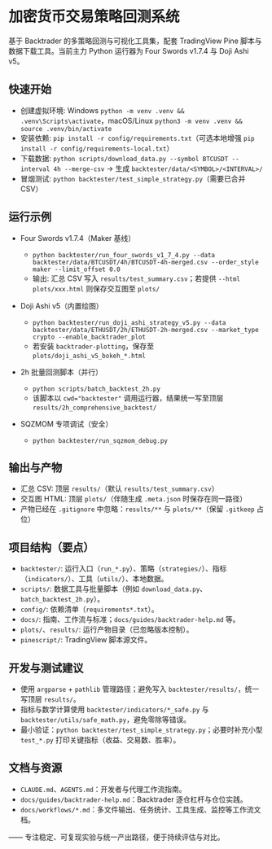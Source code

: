 # 加密货币交易策略回测系统

基于 Backtrader 的多策略回测与可视化工具集，配套 TradingView Pine 脚本与数据下载工具。当前主力 Python 运行器为 Four Swords v1.7.4 与 Doji Ashi v5。

## 快速开始

- 创建虚拟环境: Windows `python -m venv .venv && .venv\Scripts\activate`，macOS/Linux `python3 -m venv .venv && source .venv/bin/activate`
- 安装依赖: `pip install -r config/requirements.txt`（可选本地增强 `pip install -r config/requirements-local.txt`）
- 下载数据: `python scripts/download_data.py --symbol BTCUSDT --interval 4h --merge-csv` → 生成 `backtester/data/<SYMBOL>/<INTERVAL>/`
- 冒烟测试: `python backtester/test_simple_strategy.py`（需要已合并 CSV）

## 运行示例

- Four Swords v1.7.4（Maker 基线）
  - `python backtester/run_four_swords_v1_7_4.py --data backtester/data/BTCUSDT/4h/BTCUSDT-4h-merged.csv --order_style maker --limit_offset 0.0`
  - 输出: 汇总 CSV 写入 `results/test_summary.csv`；若提供 `--html plots/xxx.html` 则保存交互图至 `plots/`

- Doji Ashi v5（内置绘图）
  - `python backtester/run_doji_ashi_strategy_v5.py --data backtester/data/ETHUSDT/2h/ETHUSDT-2h-merged.csv --market_type crypto --enable_backtrader_plot`
  - 若安装 `backtrader-plotting`，保存至 `plots/doji_ashi_v5_bokeh_*.html`

- 2h 批量回测脚本（并行）
  - `python scripts/batch_backtest_2h.py`
  - 该脚本以 `cwd="backtester"` 调用运行器，结果统一写至顶层 `results/2h_comprehensive_backtest/`

- SQZMOM 专项调试（安全）
  - `python backtester/run_sqzmom_debug.py`

## 输出与产物

- 汇总 CSV: 顶层 `results/`（默认 `results/test_summary.csv`）
- 交互图 HTML: 顶层 `plots/`（伴随生成 `.meta.json` 时保存在同一路径）
- 产物已经在 `.gitignore` 中忽略：`results/**` 与 `plots/**`（保留 `.gitkeep` 占位）

## 项目结构（要点）

- `backtester/`: 运行入口（`run_*.py`）、策略（`strategies/`）、指标（`indicators/`）、工具（`utils/`）、本地数据。
- `scripts/`: 数据工具与批量脚本（例如 `download_data.py`、`batch_backtest_2h.py`）。
- `config/`: 依赖清单（`requirements*.txt`）。
- `docs/`: 指南、工作流与标准；`docs/guides/backtrader-help.md` 等。
- `plots/`、`results/`: 运行产物目录（已忽略版本控制）。
- `pinescript/`: TradingView 脚本源文件。

## 开发与测试建议

- 使用 `argparse` + `pathlib` 管理路径；避免写入 `backtester/results/`，统一写顶层 `results/`。
- 指标与数学计算使用 `backtester/indicators/*_safe.py` 与 `backtester/utils/safe_math.py`，避免零除等错误。
- 最小验证：`python backtester/test_simple_strategy.py`；必要时补充小型 `test_*.py` 打印关键指标（收益、交易数、胜率）。

## 文档与资源

- `CLAUDE.md`、`AGENTS.md`：开发者与代理工作流指南。
- `docs/guides/backtrader-help.md`：Backtrader 逐仓杠杆与仓位实践。
- `docs/workflows/*.md`：多文件输出、任务统计、工具生成、监控等工作流文档。

—— 专注稳定、可复现实验与统一产出路径，便于持续评估与对比。
